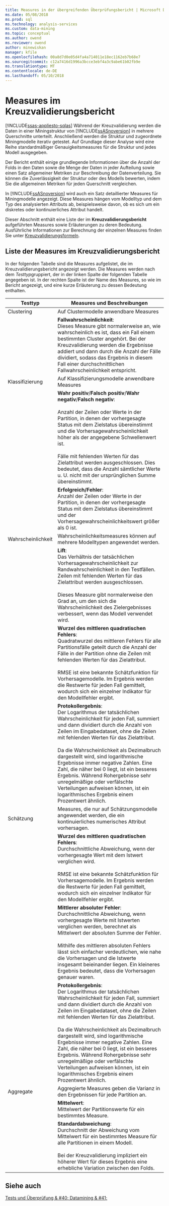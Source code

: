 ```yaml
---
title: Measures in der übergreifenden Überprüfungsbericht | Microsoft Docs
ms.date: 05/08/2018
ms.prod: sql
ms.technology: analysis-services
ms.custom: data-mining
ms.topic: conceptual
ms.author: owend
ms.reviewer: owend
author: minewiskan
manager: kfile
ms.openlocfilehash: 00a8d7d0e05d4fa4a714011e18ec1162eb7b68e7
ms.sourcegitcommit: c12a7416d1996a3bcce3ebf4a3c9abe61b02fb9e
ms.translationtype: MT
ms.contentlocale: de-DE
ms.lasthandoff: 05/10/2018
---
```

# <a name="measures-in-the-cross-validation-report"></a>Measures im Kreuzvalidierungsbericht
[!INCLUDE[ssas-appliesto-sqlas](../../includes/ssas-appliesto-sqlas.md)]
  Während der Kreuzvalidierung werden die Daten in einer Miningstruktur von [!INCLUDE[ssASnoversion](../../includes/ssasnoversion-md.md)] in mehrere Querschnitte unterteilt. Anschließend werden die Struktur und zugeordnete Miningmodelle iterativ getestet. Auf Grundlage dieser Analyse wird eine Reihe standardmäßiger Genauigkeitsmeasures für die Struktur und jedes Modell ausgegeben.  
  
 Der Bericht enthält einige grundlegende Informationen über die Anzahl der Folds in den Daten sowie die Menge der Daten in jeder Aufteilung sowie einen Satz allgemeiner Metriken zur Beschreibung der Datenverteilung. Sie können die Zuverlässigkeit der Struktur oder des Modells bewerten, indem Sie die allgemeinen Metriken für jeden Querschnitt vergleichen.  
  
 In [!INCLUDE[ssASnoversion](../../includes/ssasnoversion-md.md)] wird auch ein Satz detaillierter Measures für Miningmodelle angezeigt. Diese Measures hängen vom Modelltyp und dem Typ des analysierten Attributs ab, beispielsweise davon, ob es sich um ein diskretes oder kontinuierliches Attribut handelt.  
  
 Dieser Abschnitt enthält eine Liste der im **Kreuzvalidierungsbericht** aufgeführten Measures sowie Erläuterungen zu deren Bedeutung. Ausführliche Informationen zur Berechnung der einzelnen Measures finden Sie unter [Kreuzvalidierungsformeln](../../analysis-services/data-mining/cross-validation-formulas.md).  
  
## <a name="list-of-measures-in-the-cross-validation-report"></a>Liste der Measures im Kreuzvalidierungsbericht  
 In der folgenden Tabelle sind die Measures aufgelistet, die im Kreuzvalidierungsbericht angezeigt werden. Die Measures werden nach dem *Testtyp*gruppiert, der in der linken Spalte der folgenden Tabelle angegeben ist. In der rechten Spalte ist der Name des Measures, so wie im Bericht angezeigt, und eine kurze Erläuterung zu dessen Bedeutung enthalten.  
  
|Testtyp|Measures und Beschreibungen|  
|---------------|-------------------------------|  
|Clustering|Auf Clustermodelle anwendbare Measures|  
||**Fallwahrscheinlichkeit**:<br />                      Dieses Measure gibt normalerweise an, wie wahrscheinlich es ist, dass ein Fall einem bestimmten Cluster angehört. Bei der Kreuzvalidierung werden die Ergebnisse addiert und dann durch die Anzahl der Fälle dividiert, sodass das Ergebnis in diesem Fall einer durchschnittlichen Fallwahrscheinlichkeit entspricht.|  
|Klassifizierung|Auf Klassifizierungsmodelle anwendbare Measures|  
||**Wahr positiv**/**Falsch positiv**/**Wahr negativ**/**Falsch negativ**:<br /><br /> Anzahl der Zeilen oder Werte in der Partition, in denen der vorhergesagte Status mit dem Zielstatus übereinstimmt und die Vorhersagewahrscheinlichkeit höher als der angegebene Schwellenwert ist.<br /><br /> Fälle mit fehlenden Werten für das Zielattribut werden ausgeschlossen. Dies bedeutet, dass die Anzahl sämtlicher Werte u. U. nicht mit der ursprünglichen Summe übereinstimmt.|  
||**Erfolgreich/Fehler**:<br />                      Anzahl der Zeilen oder Werte in der Partition, in denen der vorhergesagte Status mit dem Zielstatus übereinstimmt und der Vorhersagewahrscheinlichkeitswert größer als 0 ist.|  
|Wahrscheinlichkeit|Wahrscheinlichkeitsmeasures können auf mehrere Modelltypen angewendet werden.|  
||**Lift**:<br />                      Das Verhältnis der tatsächlichen Vorhersagewahrscheinlichkeit zur Randwahrscheinlichkeit in den Testfällen. Zeilen mit fehlenden Werten für das Zielattribut werden ausgeschlossen.<br /><br /> Dieses Measure gibt normalerweise den Grad an, um den sich die Wahrscheinlichkeit des Zielergebnisses verbessert, wenn das Modell verwendet wird.|  
||**Wurzel des mittleren quadratischen Fehlers**:<br />                      Quadratwurzel des mittleren Fehlers für alle Partitionsfälle geteilt durch die Anzahl der Fälle in der Partition ohne die Zeilen mit fehlenden Werten für das Zielattribut.<br /><br /> RMSE ist eine bekannte Schätzfunktion für Vorhersagemodelle. Im Ergebnis werden die Restwerte für jeden Fall gemittelt, wodurch sich ein einzelner Indikator für den Modellfehler ergibt.|  
||**Protokollergebnis**:<br />                      Der Logarithmus der tatsächlichen Wahrscheinlichkeit für jeden Fall, summiert und dann dividiert durch die Anzahl von Zeilen im Eingabedataset, ohne die Zeilen mit fehlenden Werten für das Zielattribut.<br /><br /> Da die Wahrscheinlichkeit als Dezimalbruch dargestellt wird, sind logarithmische Ergebnisse immer negative Zahlen. Eine Zahl, die näher bei 0 liegt, ist ein besseres Ergebnis. Während Rohergebnisse sehr unregelmäßige oder verfälschte Verteilungen aufweisen können, ist ein logarithmisches Ergebnis einem Prozentwert ähnlich.|  
|Schätzung|Measures, die nur auf Schätzungsmodelle angewendet werden, die ein kontinuierliches numerisches Attribut vorhersagen.|  
||**Wurzel des mittleren quadratischen Fehlers**:<br />                      Durchschnittliche Abweichung, wenn der vorhergesagte Wert mit dem Istwert verglichen wird.<br /><br /> RMSE ist eine bekannte Schätzfunktion für Vorhersagemodelle. Im Ergebnis werden die Restwerte für jeden Fall gemittelt, wodurch sich ein einzelner Indikator für den Modellfehler ergibt.|  
||**Mittlerer absoluter Fehler**:<br />                      Durchschnittliche Abweichung, wenn vorhergesagte Werte mit Istwerten verglichen werden, berechnet als Mittelwert der absoluten Summe der Fehler.<br /><br /> Mithilfe des mittleren absoluten Fehlers lässt sich einfacher verdeutlichen, wie nahe die Vorhersagen und die Istwerte insgesamt beieinander liegen. Ein kleineres Ergebnis bedeutet, dass die Vorhersagen genauer waren.|  
||**Protokollergebnis**:<br />                      Der Logarithmus der tatsächlichen Wahrscheinlichkeit für jeden Fall, summiert und dann dividiert durch die Anzahl von Zeilen im Eingabedataset, ohne die Zeilen mit fehlenden Werten für das Zielattribut.<br /><br /> Da die Wahrscheinlichkeit als Dezimalbruch dargestellt wird, sind logarithmische Ergebnisse immer negative Zahlen. Eine Zahl, die näher bei 0 liegt, ist ein besseres Ergebnis. Während Rohergebnisse sehr unregelmäßige oder verfälschte Verteilungen aufweisen können, ist ein logarithmisches Ergebnis einem Prozentwert ähnlich.|  
|Aggregate|Aggregierte Measures geben die Varianz in den Ergebnissen für jede Partition an.|  
||**Mittelwert**:<br />                      Mittelwert der Partitionswerte für ein bestimmtes Measure.|  
||**Standardabweichung**:<br />                      Durchschnitt der Abweichung vom Mittelwert für ein bestimmtes Measure für alle Partitionen in einem Modell.<br /><br /> Bei der Kreuzvalidierung impliziert ein höherer Wert für dieses Ergebnis eine erhebliche Variation zwischen den Folds.|  
  
## <a name="see-also"></a>Siehe auch  
 [Tests und Überprüfung & #40; Datamining & #41;](../../analysis-services/data-mining/testing-and-validation-data-mining.md)  
  
  
